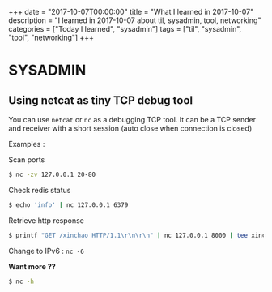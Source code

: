 +++
date = "2017-10-07T00:00:00"
title = "What I learned in 2017-10-07"
description = "I learned in 2017-10-07 about til, sysadmin, tool, networking"
categories = ["Today I learned", "sysadmin"]
tags = ["til", "sysadmin", "tool", "networking"]
+++


# SYSADMIN

## Using netcat as tiny TCP debug tool

You can use `netcat` or `nc` as a debugging TCP tool. It can be a TCP sender and receiver with a short session (auto close when connection is closed)

Examples :

Scan ports

```bash
$ nc -zv 127.0.0.1 20-80
```

Check redis status

```bash
$ echo 'info' | nc 127.0.0.1 6379
```

Retrieve http response

```bash
$ printf "GET /xinchao HTTP/1.1\r\n\r\n" | nc 127.0.0.1 8000 | tee xinchao.txt
```

Change to IPv6 : `nc -6`

**Want more ??**

```bash
$ nc -h
```
